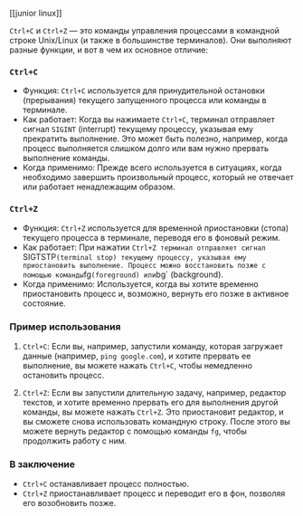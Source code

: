 [[junior linux]]

`Ctrl+C` и `Ctrl+Z` — это команды управления процессами в командной строке Unix/Linux (и также в большинстве терминалов). Они выполняют разные функции, и вот в чем их основное отличие:

### `Ctrl+C`

- Функция: `Ctrl+C` используется для принудительной остановки (прерывания) текущего запущенного процесса или команды в терминале.
- Как работает: Когда вы нажимаете `Ctrl+C`, терминал отправляет сигнал `SIGINT` (interrupt) текущему процессу, указывая ему прекратить выполнение. Это может быть полезно, например, когда процесс выполняется слишком долго или вам нужно прервать выполнение команды.
- Когда применимо: Прежде всего используется в ситуациях, когда необходимо завершить произвольный процесс, который не отвечает или работает ненадлежащим образом.

### `Ctrl+Z`

- Функция: `Ctrl+Z` используется для временной приостановки (стопа) текущего процесса в терминале, переводя его в фоновый режим.
- Как работает: При нажатии `Ctrl+Z терминал отправляет сигнал `SIGTSTP` (terminal stop) текущему процессу, указывая ему приостановить выполнение. Процесс можно восстановить позже с помощью команды `fg` (foreground) или `bg` (background).
- Когда применимо: Используется, когда вы хотите временно приостановить процесс и, возможно, вернуть его позже в активное состояние.

### Пример использования

1. `Ctrl+C`: Если вы, например, запустили команду, которая загружает данные (например, `ping google.com`), и хотите прервать ее выполнение, вы можете нажать `Ctrl+C`, чтобы немедленно остановить процесс.

2. `Ctrl+Z`: Если вы запустили длительную задачу, например, редактор текстов, и хотите временно прервать его для выполнения другой команды, вы можете нажать `Ctrl+Z`. Это приостановит редактор, и вы сможете снова использовать командную строку. После этого вы можете вернуть редактор с помощью команды `fg`, чтобы продолжить работу с ним.

### В заключение

- `Ctrl+C` останавливает процесс полностью.
- `Ctrl+Z` приостанавливает процесс и переводит его в фон, позволяя его возобновить позже.